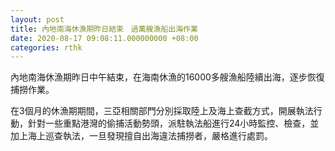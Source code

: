 ```yaml
---
layout: post
title: 內地南海休漁期昨日結束　過萬艘漁船出海作業
date: 2020-08-17 09:08:11.000000000 +08:00
categories: rthk
---
```


內地南海休漁期昨日中午結束，在海南休漁的16000多艘漁船陸續出海，逐步恢復捕撈作業。

在3個月的休漁期期間，三亞相關部門分別採取陸上及海上查截方式，開展執法行動，針對一些重點港灣的偷捕活動勢頭，派駐執法船進行24小時監控、檢查，並加上海上巡查執法，一旦發現擅自出海違法捕撈者，嚴格進行處罰。
